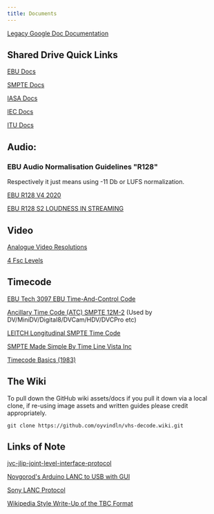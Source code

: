 ```yaml
---
title: Documents
---
```


[Legacy Google Doc Documentation](https://docs.google.com/document/d/1ZzR3gbW6iSVSNP0qoDIS0ExeRecKehlTQ0EJyx2g568/edit?usp=sharing)


## Shared Drive Quick Links

[EBU Docs](https://drive.google.com/drive/folders/1UXWm2i6hUg8FyyPWg6Lh6-rWovTM13AM?usp=sharing)

[SMPTE Docs](https://drive.google.com/drive/folders/1oP6QjzramSUoGnCerScTpCsjXtI0cI0-?usp=sharing)

[IASA Docs](https://drive.google.com/drive/folders/1oP6QjzramSUoGnCerScTpCsjXtI0cI0-?usp=sharing)

[IEC Docs](https://drive.google.com/drive/folders/1Q648e3XqMzQyM0BtTChMqhqP6yyUUVMZ?usp=sharing)

[ITU Docs](https://drive.google.com/drive/folders/11CVov0PAL5l8eNeqhR436GlEpGFJ-kGR?usp=sharing)


## Audio:


### EBU Audio Normalisation Guidelines "R128"


Respectively it just means using -11 Db or LUFS normalization.

[EBU R128 V4 2020](https://tech.ebu.ch/docs/r/r128v4_0.pdf)

[EBU R128 S2 LOUDNESS IN STREAMING](https://tech.ebu.ch/docs/r/r128s2_2020.pdf)


## Video 


[Analogue Video Resolutions](https://docs.google.com/spreadsheets/d/1WvgXo8meb9pp5855DPnwet9p8yCvDjZE_zDiE5NazeY/edit?usp=sharing)

[4 Fsc Levels](https://docs.google.com/spreadsheets/d/1g6BoGEjeaQXa3XLR5MNGo_k3CcmaccT1ugcOXJ7YSpM/edit?usp=sharing)


## Timecode


[EBU Tech 3097 EBU Time-And-Control Code](https://drive.google.com/open?id=1dNCxnFjvW62HG5eg_dt_QPekdQvtzTtx)

[Ancillary Time Code (ATC) SMPTE 12M-2](https://drive.google.com/open?id=17A2stSUOPEnK7LBAMho-1dvB_zPCMhFc) (Used by DV/MiniDV/Digital8/DVCam/HDV/DVCPro etc)

[LEITCH Longitudinal SMPTE Time Code](https://drive.google.com/open?id=1fxyPU_ChWjWN6htGcVoo6QmdIVd-FhuO)

[SMPTE Made Simple By Time Line Vista Inc](https://drive.google.com/open?id=17DqSSSIp1SrkffAW4QcgsLHqtFdJ2hYs)

[Timecode Basics (1983)](https://drive.google.com/open?id=1f7AARef-gPmSrAwijvCxjzP3amYg7H2g)


## The Wiki 


To pull down the GitHub wiki assets/docs if you pull it down via a local clone, if re-using image assets and written guides please credit appropriately.

    git clone https://github.com/oyvindln/vhs-decode.wiki.git


## Links of Note 


[jvc-jlip-joint-level-interface-protocol](http://www.johnwillis.com/2018/09/jvc-jlip-joint-level-interface-protocol.html)

[Novgorod's Arduino LANC to USB with GUI](https://github.com/Novgorod/LANC-USB-GUI#arduino-lanc-to-usb-with-gui)

[Sony LANC Protocol](http://www.boehmel.de/lanc.htm)

[Wikipedia Style Write-Up of the TBC Format](https://en.wikipedia.org/wiki/Draft:.TBC_Time_Base_Corrected_Format)
